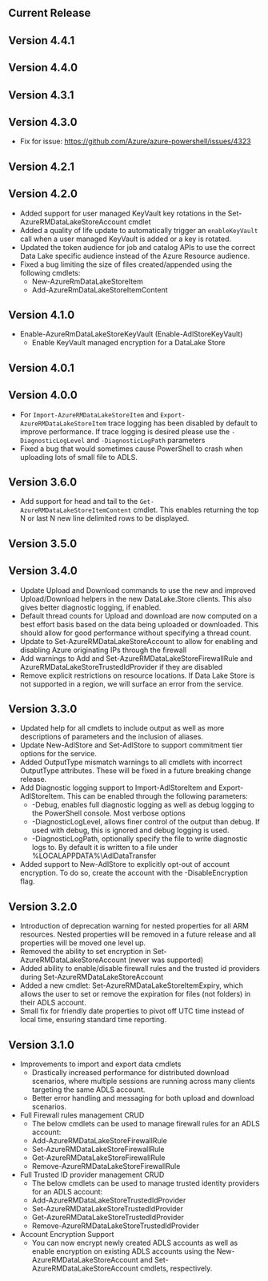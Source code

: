 ﻿<!--
    Please leave this section at the top of the change log.

    Changes for the current release should go under the section titled "Current Release", and should adhere to the following format:

    ## Current Release
    * Overview of change #1
        - Additional information about change #1
    * Overview of change #2
        - Additional information about change #2
        - Additional information about change #2
    * Overview of change #3
    * Overview of change #4
        - Additional information about change #4

    ## YYYY.MM.DD - Version X.Y.Z (Previous Release)
    * Overview of change #1
        - Additional information about change #1
-->
## Current Release

## Version 4.4.1

## Version 4.4.0

## Version 4.3.1

## Version 4.3.0
* Fix for issue: https://github.com/Azure/azure-powershell/issues/4323

## Version 4.2.1

## Version 4.2.0
* Added support for user managed KeyVault key rotations in the Set-AzureRMDataLakeStoreAccount cmdlet
* Added a quality of life update to automatically trigger an `enableKeyVault` call when a user managed KeyVault is added or a key is rotated.
* Updated the token audience for job and catalog APIs to use the correct Data Lake specific audience instead of the Azure Resource audience.
* Fixed a bug limiting the size of files created/appended using the following cmdlets:
    - New-AzureRmDataLakeStoreItem
    - Add-AzureRmDataLakeStoreItemContent

## Version 4.1.0
* Enable-AzureRmDataLakeStoreKeyVault (Enable-AdlStoreKeyVault)
  * Enable KeyVault managed encryption for a DataLake Store

## Version 4.0.1

## Version 4.0.0
* For `Import-AzureRMDataLakeStoreItem` and `Export-AzureRMDataLakeStoreItem` trace logging has been disabled by default to improve performance. If trace logging is desired please use the `-DiagnosticLogLevel` and `-DiagnosticLogPath` parameters
* Fixed a bug that would sometimes cause PowerShell to crash when uploading lots of small file to ADLS.

## Version 3.6.0
* Add support for head and tail to the `Get-AzureRMDataLakeStoreItemContent` cmdlet. This enables returning the top N or last N new line delimited rows to be displayed.

## Version 3.5.0

## Version 3.4.0
* Update Upload and Download commands to use the new and improved Upload/Download helpers in the new DataLake.Store clients. This also gives better diagnostic logging, if enabled.
* Default thread counts for Upload and download are now computed on a best effort basis based on the data being uploaded or downloaded. This should allow for good performance without specifying a thread count.
* Update to Set-AzureRMDataLakeStoreAccount to allow for enabling and disabling Azure originating IPs through the firewall
* Add warnings to Add and Set-AzureRMDataLakeStoreFirewallRule and AzureRMDataLakeStoreTrustedIdProvider if they are disabled
* Remove explicit restrictions on resource locations. If Data Lake Store is not supported in a region, we will surface an error from the service.

## Version 3.3.0
* Updated help for all cmdlets to include output as well as more descriptions of parameters and the inclusion of aliases.
* Update New-AdlStore and Set-AdlStore to support commitment tier options for the service.
* Added OutputType mismatch warnings to all cmdlets with incorrect OutputType attributes. These will be fixed in a future breaking change release.
* Add Diagnostic logging support to Import-AdlStoreItem and Export-AdlStoreItem. This can be enabled through the following parameters:
    * -Debug, enables full diagnostic logging as well as debug logging to the PowerShell console. Most verbose options
    * -DiagnosticLogLevel, allows finer control of the output than debug. If used with debug, this is ignored and debug logging is used.
    * -DiagnosticLogPath, optionally specify the file to write diagnostic logs to. By default it is written to a file under %LOCALAPPDATA%\AdlDataTransfer
* Added support to New-AdlStore to explicitly opt-out of account encryption. To do so, create the account with the -DisableEncryption flag.

## Version 3.2.0
* Introduction of deprecation warning for nested properties for all ARM resources. Nested properties will be removed in a future release and all properties will be moved one level up.
* Removed the ability to set encryption in Set-AzureRMDataLakeStoreAccount (never was supported)
* Added ability to enable/disable firewall rules and the trusted id providers during Set-AzureRMDataLakeStoreAccount
* Added a new cmdlet: Set-AzureRMDataLakeStoreItemExpiry, which allows the user to set or remove the expiration for files (not folders) in their ADLS account.
* Small fix for friendly date properties to pivot off UTC time instead of local time, ensuring standard time reporting.

## Version 3.1.0
* Improvements to import and export data cmdlets
    - Drastically increased performance for distributed download scenarios, where multiple sessions are running across many clients targeting the same ADLS account.
    - Better error handling and messaging for both upload and download scenarios.
* Full Firewall rules management CRUD
    - The below cmdlets can be used to manage firewall rules for an ADLS account:
    - Add-AzureRMDataLakeStoreFirewallRule
    - Set-AzureRMDataLakeStoreFirewallRule
    - Get-AzureRMDataLakeStoreFirewallRule
    - Remove-AzureRMDataLakeStoreFirewallRule
* Full Trusted ID provider management CRUD
    - The below cmdlets can be used to manage trusted identity providers for an ADLS account:
    - Add-AzureRMDataLakeStoreTrustedIdProvider
    - Set-AzureRMDataLakeStoreTrustedIdProvider
    - Get-AzureRMDataLakeStoreTrustedIdProvider
    - Remove-AzureRMDataLakeStoreTrustedIdProvider
* Account Encryption Support
    - You can now encrypt newly created ADLS accounts as well as enable encryption on existing ADLS accounts using the New-AzureRMDataLakeStoreAccount and Set-AzureRMDataLakeStoreAccount cmdlets, respectively.